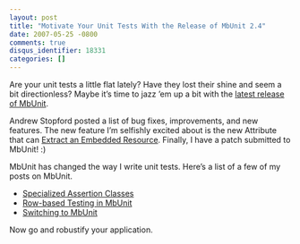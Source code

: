 ```yaml
---
layout: post
title: "Motivate Your Unit Tests With the Release of MbUnit 2.4"
date: 2007-05-25 -0800
comments: true
disqus_identifier: 18331
categories: []
---
```

Are your unit tests a little flat lately? Have they lost their shine and
seem a bit directionless? Maybe it’s time to jazz ’em up a bit with the
[latest release of
MbUnit](http://weblogs.asp.net/astopford/archive/2007/05/24/mbunit-2-4-rtm.aspx "MbUnit 2.4 RTM").

Andrew Stopford posted a list of bug fixes, improvements, and new
features. The new feature I’m selfishly excited about is the new
Attribute that can [Extract an Embedded
Resource](http://haacked.com/archive/2007/04/27/extract-embedded-resources-with-an-attribute-in-mbunit.aspx "Extract Embedded Resources With An Attribute").
Finally, I have a patch submitted to MbUnit! :)

MbUnit has changed the way I write unit tests. Here’s a list of a few of
my posts on MbUnit.

-   [Specialized Assertion
    Classes](http://haacked.com/archive/2007/05/10/productive-unit-testing-with-specialized-assertion-classes-in-mbunit.aspx "Productive Unit Testing with Specialized Assertion Classes")
-   [Row-based Testing in
    MbUnit](http://haacked.com/archive/2004/10/20/Row_Based_Testing.aspx "Row Based Testing")
-   [Switching to
    MbUnit](http://haacked.com/archive/2005/10/18/SwitchingToMbUnit.aspx "Switching to MbUnit")

Now go and robustify your application.

